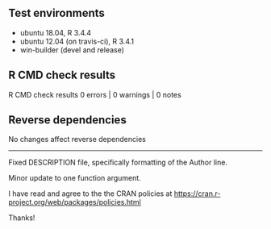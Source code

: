 ## Test environments

* ubuntu 18.04, R 3.4.4
* ubuntu 12.04 (on travis-ci), R 3.4.1
* win-builder (devel and release)

## R CMD check results

R CMD check results
0 errors | 0 warnings | 0 notes


## Reverse dependencies
No changes affect reverse dependencies

---

Fixed DESCRIPTION file, specifically formatting of the Author line. 

Minor update to one function argument. 

I have read and agree to the the CRAN policies at 
https://cran.r-project.org/web/packages/policies.html

Thanks!

